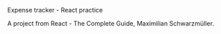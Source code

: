 Expense tracker - React practice

A project from React - The Complete Guide, Maximilian Schwarzmüller.
